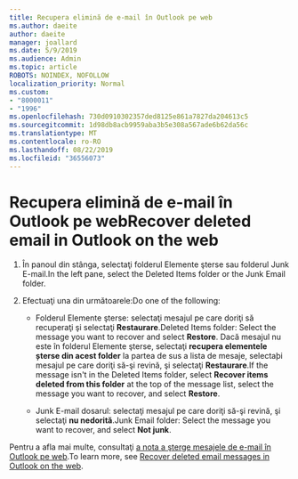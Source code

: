 ```yaml
---
title: Recupera elimină de e-mail în Outlook pe web
ms.author: daeite
author: daeite
manager: joallard
ms.date: 5/9/2019
ms.audience: Admin
ms.topic: article
ROBOTS: NOINDEX, NOFOLLOW
localization_priority: Normal
ms.custom:
- "8000011"
- "1996"
ms.openlocfilehash: 730d0910302357ded8125e861a7827da204613c5
ms.sourcegitcommit: 1d98db8acb9959aba3b5e308a567ade6b62da56c
ms.translationtype: MT
ms.contentlocale: ro-RO
ms.lasthandoff: 08/22/2019
ms.locfileid: "36556073"
---
```

# <a name="recover-deleted-email-in-outlook-on-the-web"></a><span data-ttu-id="6f76a-102">Recupera elimină de e-mail în Outlook pe web</span><span class="sxs-lookup"><span data-stu-id="6f76a-102">Recover deleted email in Outlook on the web</span></span>

1. <span data-ttu-id="6f76a-103">În panoul din stânga, selectaţi folderul Elemente şterse sau folderul Junk E-mail.</span><span class="sxs-lookup"><span data-stu-id="6f76a-103">In the left pane, select the Deleted Items folder or the Junk Email folder.</span></span>

2. <span data-ttu-id="6f76a-104">Efectuaţi una din următoarele:</span><span class="sxs-lookup"><span data-stu-id="6f76a-104">Do one of the following:</span></span>

    - <span data-ttu-id="6f76a-105">Folderul Elemente şterse: selectaţi mesajul pe care doriţi să recuperaţi şi selectaţi **Restaurare**.</span><span class="sxs-lookup"><span data-stu-id="6f76a-105">Deleted Items folder: Select the message you want to recover and select **Restore**.</span></span> <span data-ttu-id="6f76a-106">Dacă mesajul nu este în folderul Elemente şterse, selectaţi **recupera elementele șterse din acest folder** la partea de sus a lista de mesaje, selectaþi mesajul pe care doriţi să-şi revină, şi selectaţi **Restaurare**.</span><span class="sxs-lookup"><span data-stu-id="6f76a-106">If the message isn't in the Deleted Items folder, select **Recover items deleted from this folder** at the top of the message list, select the message you want to recover, and select **Restore**.</span></span>

    - <span data-ttu-id="6f76a-107">Junk E-mail dosarul: selectaţi mesajul pe care doriţi să-şi revină, şi selectaţi **nu nedorită**.</span><span class="sxs-lookup"><span data-stu-id="6f76a-107">Junk Email folder: Select the message you want to recover, and select **Not junk**.</span></span>

<span data-ttu-id="6f76a-108">Pentru a afla mai multe, consultaţi [a nota a şterge mesajele de e-mail în Outlook pe web](https://support.office.com/article/a8ca78ac-4721-4066-95dd-571842e9fb11).</span><span class="sxs-lookup"><span data-stu-id="6f76a-108">To learn more, see [Recover deleted email messages in Outlook on the web](https://support.office.com/article/a8ca78ac-4721-4066-95dd-571842e9fb11).</span></span>